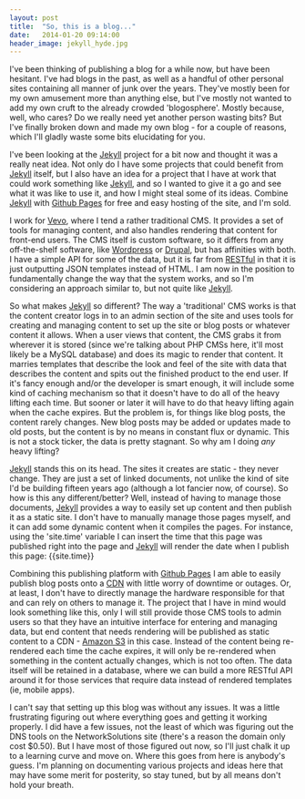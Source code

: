 ```yaml
---
layout: post
title:  "So, this is a blog..."
date:   2014-01-20 09:14:00
header_image: jekyll_hyde.jpg
---
```


I've been thinking of publishing a blog for a while now, but have been hesitant.  I've had blogs in the past, as well as a handful of other personal sites containing all manner of junk over the years.  They've mostly been for my own amusement more than anything else, but I've mostly not wanted to add my own cruft to the already crowded 'blogosphere'.  Mostly because, well, who cares?  Do we really need yet another person wasting bits?  But I've finally broken down and made my own blog - for a couple of reasons, which I'll gladly waste some bits elucidating for you.

I've been looking at the [Jekyll] project for a bit now and thought it was a really neat idea.  Not only do I have some projects that could benefit from [Jekyll] itself, but I also have an idea for a project that I have at work that could work something like [Jekyll], and so I wanted to give it a go and see what it was like to use it, and how I might steal some of its ideas.  Combine [Jekyll] with [Github Pages] for free and easy hosting of the site, and I'm sold.

I work for [Vevo](http://www.vevo.com), where I tend a rather traditional CMS.  It provides a set of tools for managing content, and also handles rendering that content for front-end users.  The CMS itself is custom software, so it differs from any off-the-shelf software, like [Wordpress](http://wordpress.org/) or [Drupal](https://drupal.org/), but has affinities with both.  I have a simple API for some of the data, but it is far from [RESTful](http://en.wikipedia.org/wiki/Representational_state_transfer) in that it is just outputting JSON templates instead of HTML.  I am now in the position to fundamentally change the way that the system works, and so I'm considering an approach similar to, but not quite like [Jekyll].

So what makes [Jekyll] so different?  The way a 'traditional' CMS works is that the content creator logs in to an admin section of the site and uses tools for creating and managing content to set up the site or blog posts or whatever content it allows.  When a user views that content, the CMS grabs it from wherever it is stored (since we're talking about PHP CMSs here, it'll most likely be a MySQL database) and does its magic to render that content.  It marries templates that describe the look and feel of the site with data that describes the content and spits out the finished product to the end user.  If it's fancy enough and/or the developer is smart enough, it will include some kind of caching mechanism so that it doesn't have to do all of the heavy lifting each time. But sooner or later it will have to do that heavy lifting again when the cache expires.  But the problem is, for things like blog posts, the content rarely changes.  New blog posts may be added or updates made to old posts, but the content is by no means in constant flux or dynamic.  This is not a stock ticker, the data is pretty stagnant.  So why am I doing _any_ heavy lifting?

[Jekyll] stands this on its head.  The sites it creates are static - they never change.  They are just a set of linked documents, not unlike the kind of site I'd be building fifteen years ago (although a lot fancier now, of course).  So how is this any different/better?  Well, instead of having to manage those documents, [Jekyll] provides a way to easily set up content and then publish it as a static site.  I don't have to manually manage those pages myself, and it can add some dynamic content when it compiles the pages.  For instance, using the 'site.time' variable I can insert the time that this page was published right into the page and [Jekyll] will render the date when I publish this page: {{site.time}}

Combining this publishing platform with [Github Pages] I am able to easily publish blog posts onto a [CDN](http://en.wikipedia.org/wiki/Content_delivery_network) with little worry of downtime or outages.  Or, at least, I don't have to directly manage the hardware responsible for that and can rely on others to manage it.  The project that I have in mind would look something like this, only I will still provide those CMS tools to admin users so that they have an intuitive interface for entering and managing data, but end content that needs rendering will be published as static content to a CDN - [Amazon S3](http://aws.amazon.com/s3/) in this case.  Instead of the content being re-rendered each time the cache expires, it will only be re-rendered when something in the content actually changes, which is not too often.  The data itself will be retained in a database, where we can build a more RESTful API around it for those services that require data instead of rendered templates (ie, mobile apps).

I can't say that setting up this blog was without any issues.  It was a little frustrating figuring out where everything goes and getting it working properly.  I did have a few issues, not the least of which was figuring out the DNS tools on the NetworkSolutions site (there's a reason the domain only cost $0.50).  But I have most of those figured out now, so I'll just chalk it up to a learning curve and move on.  Where this goes from here is anybody's guess.  I'm planning on documenting various projects and ideas here that may have some merit for posterity, so stay tuned, but by all means don't hold your breath.


[Jekyll]: http://jekyllrb.com/
[Github Pages]: http://pages.github.com/